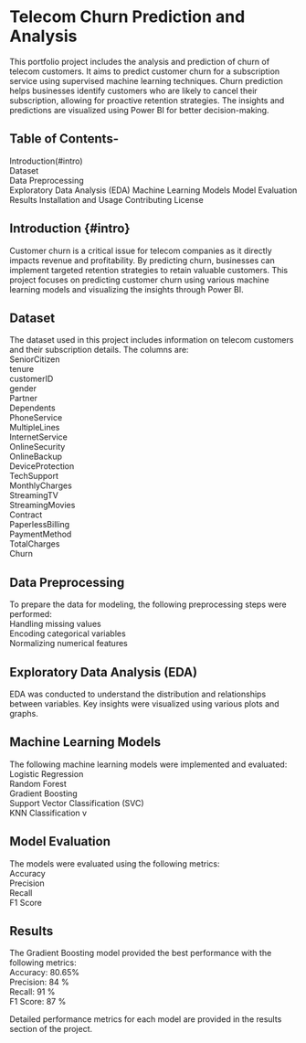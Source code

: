 # Telecom Churn Prediction and Analysis

This portfolio project includes the analysis and prediction of churn of telecom customers. It aims to predict customer churn for a subscription service using supervised machine learning techniques. Churn prediction helps businesses identify customers who are likely to cancel their subscription, allowing for proactive retention strategies. The insights and predictions are visualized using Power BI for better decision-making.

## Table of Contents-
Introduction(#intro)  <br>
Dataset  <br>
Data Preprocessing  <br>
Exploratory Data Analysis (EDA)
Machine Learning Models
Model Evaluation
Results
Installation and Usage
Contributing
License


## Introduction {#intro}
Customer churn is a critical issue for telecom companies as it directly impacts revenue and profitability. By predicting churn, businesses can implement targeted retention strategies to retain valuable customers. This project focuses on predicting customer churn using various machine learning models and visualizing the insights through Power BI. <br>

## Dataset
The dataset used in this project includes information on telecom customers and their subscription details. The columns are:  <br>
SeniorCitizen  <br>
tenure  <br>
customerID  <br>
gender  <br>
Partner  <br>
Dependents  <br>
PhoneService  <br>
MultipleLines  <br>
InternetService  <br>
OnlineSecurity  <br>
OnlineBackup  <br>
DeviceProtection  <br>
TechSupport  <br>
MonthlyCharges  <br>
StreamingTV  <br>
StreamingMovies  <br>
Contract  <br>
PaperlessBilling  <br>
PaymentMethod  <br>
TotalCharges  <br>
Churn  <br>


## Data Preprocessing
To prepare the data for modeling, the following preprocessing steps were performed:  <br>
Handling missing values  <br>
Encoding categorical variables  <br>
Normalizing numerical features <br>


## Exploratory Data Analysis (EDA)
EDA was conducted to understand the distribution and relationships between variables. Key insights were visualized using various plots and graphs.

## Machine Learning Models
The following machine learning models were implemented and evaluated:  <br>
Logistic Regression  <br>
Random Forest  <br>
Gradient Boosting  <br>
Support Vector Classification (SVC)  <br>
KNN Classification v


## Model Evaluation
The models were evaluated using the following metrics:  <br>
Accuracy  <br>
Precision  <br>
Recall  <br>
F1 Score  <br>

## Results
The Gradient Boosting model provided the best performance with the following metrics:  <br>
Accuracy: 80.65%  <br>
Precision: 84 %  <br>
Recall: 91 %  <br>
F1 Score: 87 %  <br>

Detailed performance metrics for each model are provided in the results section of the project.







